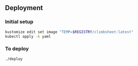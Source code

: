 ## Deployment

### Initial setup

```sh
kustomize edit set image "TEMP=$REGISTRY/climbsheet:latest"
kubectl apply -k yaml
```

### To deploy

```sh
./deploy
```
